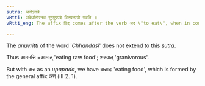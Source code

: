 ```yaml
---
sutra: अदोऽनन्ने
vRtti: अदेर्धातोरनन्न सुप्युपपदे विट्प्रत्ययो भवति ॥
vRtti_eng: The affix विट् comes after the verb अद् \"to eat\", when in composition with a case-inflected word other than अन्न \"food\".

---
```

The _anuvritti_ of the word '_Chhandasi_' does not extend to this _sutra_.

Thus आममत्ति =आमात् 'eating raw food'; शस्यात् 'granivorous'.

But with अन्न as an _upapada_, we have अन्नादः 'eating food', which is formed by the general affix अण् (III 2. 1).